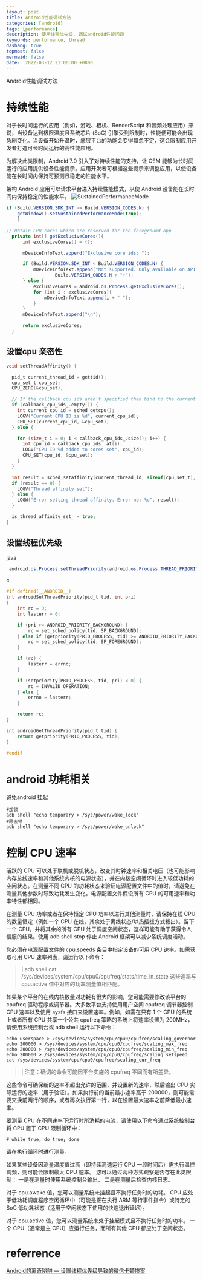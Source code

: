 ```yaml
---
layout: post
title: Android性能调试方法
categories: [android]
tags: [performance]
description: 使用线程优先级, 调试android性能问题
keywords: performance, thread
dashang: true
topmost: false
mermaid: false
date:  2022-03-12 21:00:00 +0800
---
```


Android性能调试方法
<!-- more -->

# 持续性能
对于长时间运行的应用（例如，游戏、相机、RenderScript 和音频处理应用）来说，当设备达到极限温度且系统芯片 (SoC) 引擎受到限制时，性能便可能会出现急剧变化。当设备开始升温时，底层平台的功能会变得飘忽不定，这会限制应用开发者打造可长时间运行的高性能应用。

为解决此类限制，Android 7.0 引入了对持续性能的支持，让 OEM 能够为长时间运行的应用提供设备性能提示。应用开发者可根据这些提示来调整应用，以使设备能在长时间内保持可预测且稳定的性能水平。

架构
Android 应用可以请求平台进入持续性能模式，以使 Android 设备能在长时间内保持稳定的性能水平。
![SustainedPerformanceMode](https://source.android.com/devices/tech/images/power_sustained_perf.png)
```java
if (Build.VERSION.SDK_INT >= Build.VERSION_CODES.N) {
    getWindow().setSustainedPerformanceMode(true);
    }
    
// Obtain CPU cores which are reserved for the foreground app
  private int[] getExclusiveCores(){
      int exclusiveCores[] = {};

      mDeviceInfoText.append("Exclusive core ids: ");

      if (Build.VERSION.SDK_INT < Build.VERSION_CODES.N) {
          mDeviceInfoText.append("Not supported. Only available on API " +
                  Build.VERSION_CODES.N + "+");
      } else {
          exclusiveCores = android.os.Process.getExclusiveCores();
          for (int i : exclusiveCores){
              mDeviceInfoText.append(i + " ");
          }
      }
      mDeviceInfoText.append("\n");

      return exclusiveCores;
  }
```
## 设置cpu 亲密性
```c
void setThreadAffinity() {

  pid_t current_thread_id = gettid();
  cpu_set_t cpu_set;
  CPU_ZERO(&cpu_set);

  // If the callback cpu ids aren't specified then bind to the current cpu
  if (callback_cpu_ids_.empty()) {
    int current_cpu_id = sched_getcpu();
    LOGV("Current CPU ID is %d", current_cpu_id);
    CPU_SET(current_cpu_id, &cpu_set);
  } else {

    for (size_t i = 0; i < callback_cpu_ids_.size(); i++) {
      int cpu_id = callback_cpu_ids_.at(i);
      LOGV("CPU ID %d added to cores set", cpu_id);
      CPU_SET(cpu_id, &cpu_set);
    }
  }

  int result = sched_setaffinity(current_thread_id, sizeof(cpu_set_t), &cpu_set);
  if (result == 0) {
    LOGV("Thread affinity set");
  } else {
    LOGW("Error setting thread affinity. Error no: %d", result);
  }

  is_thread_affinity_set_ = true;
}
```

## 设置线程优先级
java
```java
 android.os.Process.setThreadPriority(android.os.Process.THREAD_PRIORITY_AUDIO);
```
c
```c
#if defined(__ANDROID__)
int androidSetThreadPriority(pid_t tid, int pri)
{
    int rc = 0;
    int lasterr = 0;

    if (pri >= ANDROID_PRIORITY_BACKGROUND) {
        rc = set_sched_policy(tid, SP_BACKGROUND);
    } else if (getpriority(PRIO_PROCESS, tid) >= ANDROID_PRIORITY_BACKGROUND) {
        rc = set_sched_policy(tid, SP_FOREGROUND);
    }

    if (rc) {
        lasterr = errno;
    }

    if (setpriority(PRIO_PROCESS, tid, pri) < 0) {
        rc = INVALID_OPERATION;
    } else {
        errno = lasterr;
    }

    return rc;
}

int androidGetThreadPriority(pid_t tid) {
    return getpriority(PRIO_PROCESS, tid);
}

#endif

```
# android 功耗相关
避免android 挂起
```
#加锁
adb shell "echo temporary > /sys/power/wake_lock"
#除去锁
adb shell "echo temporary > /sys/power/wake_unlock"

```

# 控制 CPU 速率

活跃的 CPU 可以处于联机或脱机状态，改变其时钟速率和相关电压（也可能影响内存总线速率和其他系统内核的电源状态），并在内核空闲循环时进入较低功耗的空闲状态。在测量不同 CPU 的功耗状态来验证电源配置文件中的值时，请避免在测量其他参数时导致功耗发生变化。电源配置文件假设所有 CPU 的可用速率和功率特性都相同。

在测量 CPU 功率或者在保持恒定 CPU 功率以进行其他测量时，请保持在线 CPU 的数量恒定（例如一个 CPU 在线，其余处于离线状态/以热插拔方式拔出）。留下一个 CPU，并将其余的所有 CPU 处于调度空闲状态，这样可能有助于获得令人信服的结果。使用 adb shell stop 停止 Android 框架可以减少系统调度活动。

您必须在电源配置文件的 cpu.speeds 条目中指定设备的可用 CPU 速率。如需获取可用 CPU 速率列表，请运行以下命令：


>| adb shell cat /sys/devices/system/cpu/cpu0/cpufreq/stats/time_in_state
这些速率与 cpu.active 值中对应的功率测量值相匹配。

如果某个平台的在线内核数量对功耗有很大的影响，您可能需要修改该平台的 cpufreq 驱动程序或调节器。大多数平台支持使用用户空间 cpufreq 调节器控制 CPU 速率以及使用 sysfs 接口来设置速率。例如，如需在只有 1 个 CPU 的系统上或者所有 CPU 共享一个公共 cpufreq 策略的系统上将速率设置为 200MHz，请使用系统控制台或 adb shell 运行以下命令：

```
echo userspace > /sys/devices/system/cpu/cpu0/cpufreq/scaling_governor
echo 200000 > /sys/devices/system/cpu/cpu0/cpufreq/scaling_max_freq
echo 200000 > /sys/devices/system/cpu/cpu0/cpufreq/scaling_min_freq
echo 200000 > /sys/devices/system/cpu/cpu0/cpufreq/scaling_setspeed
cat /sys/devices/system/cpu/cpu0/cpufreq/scaling_cur_freq
```

>| 注意：确切的命令可能因平台实施的 cpufreq 不同而有所差异。

这些命令可确保新的速率不超出允许的范围，并设置新的速率，然后输出 CPU 实际运行的速率（用于验证）。如果执行前的当前最小速率高于 200000，则可能需要交换前两行的顺序，或者再次执行第一行，以在设置最大速率之前降低最小速率。

要测量 CPU 在不同速率下运行时所消耗的电流，请使用以下命令通过系统控制台将 CPU 置于 CPU 限制循环中：

```
# while true; do true; done
```
请在执行循环时进行测量。

如果某些设备因测量温度值过高（即持续高速运行 CPU 一段时间后）需执行温控调频，则可能会限制最大 CPU 速率。
您可以通过两种方式观察是否存在此类限制：
一是在测量时使用系统控制台输出，
二是在测量后检查内核日志。

对于 cpu.awake 值，您可以测量系统未挂起且不执行任务时的功耗。
CPU 应处于低功耗调度程序空闲循环中（可能是正在执行 ARM 等待事件指令）或特定的 SoC 低功耗状态（适用于空闲状态下使用的快速退出延迟）。

对于 cpu.active 值，您可以测量系统未处于挂起模式且不执行任务时的功率。
一个 CPU（通常是主 CPU）应运行任务，而所有其他 CPU 都应处于空闲状态。



# referrence
[Android的离奇陷阱 — 设置线程优先级导致的微信卡顿惨案](https://posts.careerengine.us/p/60d7f9a9bc83141c093e4dfd?from=mostSharedPostSidePanel)
